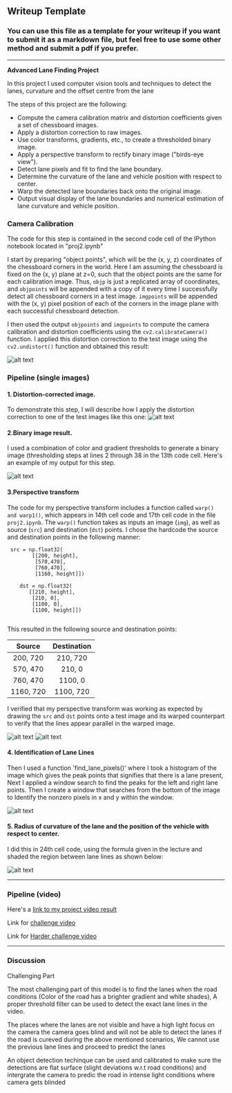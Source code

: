 ## Writeup Template

### You can use this file as a template for your writeup if you want to submit it as a markdown file, but feel free to use some other method and submit a pdf if you prefer.

---

**Advanced Lane Finding Project**

In this project I used computer vision tools and techniques to detect the lanes, curvature and the offset centre from the lane

The steps of this project are the following:

* Compute the camera calibration matrix and distortion coefficients given a set of chessboard images.
* Apply a distortion correction to raw images.
* Use color transforms, gradients, etc., to create a thresholded binary image.
* Apply a perspective transform to rectify binary image ("birds-eye view").
* Detect lane pixels and fit to find the lane boundary.
* Determine the curvature of the lane and vehicle position with respect to center.
* Warp the detected lane boundaries back onto the original image.
* Output visual display of the lane boundaries and numerical estimation of lane curvature and vehicle position.

[//]: # (Image References)



[image1]: ./output_images/undistort_result_chessboard.jpg "Undistorted"
[image2]: ./output_images/undistort_result_Img.jpg "Undistorted"
[image3]: ./output_images/Combin_s_Grad_thresh.jpg "Binary Example"
[image4]: ./output_images/Birdseye.jpg "Birds Eye"
[image7]: ./output_images/BirdsEye_Combin_binary_img.jpg "Birds Eye Binary"
[image5]: ./output_images/Lane_Pixels.jpg "Lane Pixels"
[image6]: ./output_images/Final_image.jpg "Final Image"
[video1]: ./project_video_output.mp4 "Output video"
[video2]: ./challenge_video_output.mp4 "Output video challenge"
[video3]: ./Harder_challenge_video_output.mp4 "Output video Harder"



### Camera Calibration


The code for this step is contained in the second code cell of the IPython notebook located in "proj2.ipynb" 

I start by preparing "object points", which will be the (x, y, z) coordinates of the chessboard corners in the world. Here I am assuming the chessboard is fixed on the (x, y) plane at z=0, such that the object points are the same for each calibration image.  Thus, `objp` is just a replicated array of coordinates, and `objpoints` will be appended with a copy of it every time I successfully detect all chessboard corners in a test image.  `imgpoints` will be appended with the (x, y) pixel position of each of the corners in the image plane with each successful chessboard detection.  

I then used the output `objpoints` and `imgpoints` to compute the camera calibration and distortion coefficients using the `cv2.calibrateCamera()` function.  I applied this distortion correction to the test image using the `cv2.undistort()` function and obtained this result: 

![alt text][image1]

### Pipeline (single images)

#### 1. Distortion-corrected image.

To demonstrate this step, I will describe how I apply the distortion correction to one of the test images like this one:
![alt text][image2]

#### 2.Binary image result.

I used a combination of color and gradient thresholds to generate a binary image (thresholding steps at lines 2 through 38 in the 13th code cell.  Here's an example of my output for this step. 

![alt text][image3]

#### 3.Perspective transform 

The code for my perspective transform includes a function called `warp() and warp1()`, which appears in 14th cell code and 17th cell code in the file `proj2.ipynb`.  The `warp()` function takes as inputs an image (`img`), as well as source (`src`) and destination (`dst`) points.  I chose the hardcode the source and destination points in the following manner:

```
 src = np.float32(
        [[200, height],
         [570,470],
         [760,470],
         [1160, height]])
    
    dst = np.float32(
       [[210, height],
        [210, 0], 
        [1100, 0],  
        [1100, height]])
    
```

This resulted in the following source and destination points:

| Source        | Destination   | 
|:-------------:|:-------------:| 
| 200, 720      | 210, 720      | 
| 570, 470      | 210, 0        |
| 760, 470      | 1100, 0       |
| 1160, 720     | 1100, 720     |

I verified that my perspective transform was working as expected by drawing the `src` and `dst` points onto a test image and its warped counterpart to verify that the lines appear parallel in the warped image.

![alt text][image4]
![alt text][image7]

#### 4. Identification of Lane Lines

Then I used a function 'find_lane_pixels()' where I took a histogram of the image which gives the peak points that signifies that there is a lane present, Next I applied a window search to find the peaks for the left and right lane points. Then I create a window that searches from the bottom of the image to Identify the nonzero pixels in x and y within the window. 

![alt text][image5]

#### 5. Radius of curvature of the lane and the position of the vehicle with respect to center.

I did this in 24th cell code, using the formula given in the lecture and shaded the region between lane lines as shown below:

![alt text][image6]

---

### Pipeline (video)


Here's a [link to my project video result](./project_video_output.mp4)

Link for [challenge video](./challenge_video_output.mp4)
 
 Link for [Harder challenge video](./Harder_challenge_video_output.mp4)


---

### Discussion

Challenging Part

The most challenging part of this model is to find the lanes when the road conditions (Color of the road has a brighter gradient and white shades), A proper threshold filter can be used to detect the exact lane lines in the video.

The places where the lanes are not visible and have a high light focus on the camera the camera goes blind and will not be able to detect the lanes if the road is cureved during the above mentioned scenarios, We cannot use the previous lane lines and proceed to predict the lanes

An object detection techinque can be used and calibrated to make sure the detections are flat surface (slight deviations w.r.t road conditions) and intergrate the camera to predic the road in intense light conditions where camera gets blinded
